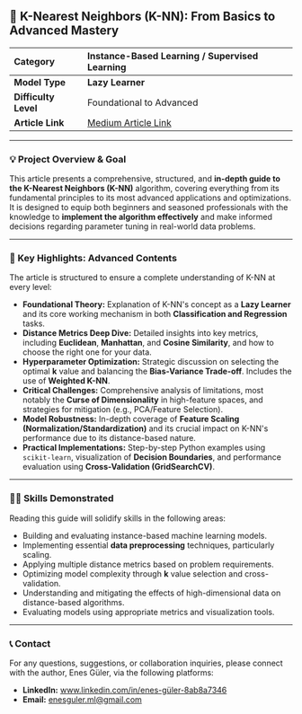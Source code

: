 ## 🧭 K-Nearest Neighbors (K-NN): From Basics to Advanced Mastery

| Category | Instance-Based Learning / Supervised Learning |
| :--- | :--- |
| **Model Type** | **Lazy Learner** |
| **Difficulty Level** | Foundational to Advanced |
| **Article Link** | [Medium Article Link](https://medium.com/@ml.enesguler/k-nearest-neighbors-k-nn-s%C4%B1f%C4%B1rdan-senior-seviyeye-kapsaml%C4%B1-rehber-876e27d8c8e8) |

---

### 💡 Project Overview & Goal

This article presents a comprehensive, structured, and **in-depth guide to the K-Nearest Neighbors (K-NN)** algorithm, covering everything from its fundamental principles to its most advanced applications and optimizations. It is designed to equip both beginners and seasoned professionals with the knowledge to **implement the algorithm effectively** and make informed decisions regarding parameter tuning in real-world data problems.

---

### 🔑 Key Highlights: Advanced Contents

The article is structured to ensure a complete understanding of K-NN at every level:

* **Foundational Theory:** Explanation of K-NN's concept as a **Lazy Learner** and its core working mechanism in both **Classification and Regression** tasks.
* **Distance Metrics Deep Dive:** Detailed insights into key metrics, including **Euclidean**, **Manhattan**, and **Cosine Similarity**, and how to choose the right one for your data.
* **Hyperparameter Optimization:** Strategic discussion on selecting the optimal $\mathbf{k}$ value and balancing the **Bias-Variance Trade-off**. Includes the use of **Weighted K-NN**.
* **Critical Challenges:** Comprehensive analysis of limitations, most notably the **Curse of Dimensionality** in high-feature spaces, and strategies for mitigation (e.g., PCA/Feature Selection).
* **Model Robustness:** In-depth coverage of **Feature Scaling (Normalization/Standardization)** and its crucial impact on K-NN's performance due to its distance-based nature.
* **Practical Implementations:** Step-by-step Python examples using `scikit-learn`, visualization of **Decision Boundaries**, and performance evaluation using **Cross-Validation (GridSearchCV)**.

---

### 🧑‍💻 Skills Demonstrated

Reading this guide will solidify skills in the following areas:

* Building and evaluating instance-based machine learning models.
* Implementing essential **data preprocessing** techniques, particularly scaling.
* Applying multiple distance metrics based on problem requirements.
* Optimizing model complexity through $\mathbf{k}$ value selection and cross-validation.
* Understanding and mitigating the effects of high-dimensional data on distance-based algorithms.
* Evaluating models using appropriate metrics and visualization tools.

---
### 📞 Contact

For any questions, suggestions, or collaboration inquiries, please connect with the author, Enes Güler, via the following platforms:

* **LinkedIn:** www.linkedin.com/in/enes-güler-8ab8a7346
* **Email:** enesguler.ml@gmail.com
